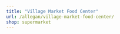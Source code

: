 ```yaml
---
title: "Village Market Food Center"
url: /allegan/village-market-food-center/
shop: supermarket
---
```

